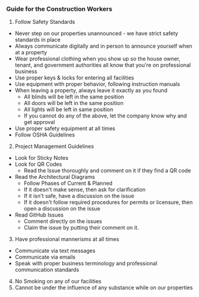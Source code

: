 ### Guide for the Construction Workers 

1. Follow Safety Standards
  - Never step on our properties unannounced - we have strict safety standards in place
  - Always communicate digitally and in person to announce yourself when at a property
  - Wear professional clothing when you show up so the house owner, tenant, and government authorities all know that you're on professional business
  - Use proper keys & locks for entering all facilities
  - Use equipment with proper behavior, following instruction manuals
  - When leaving a property, always leave it exactly as you found
    - All blinds will be left in the same position
    - All doors will be left in the same position
    - All lights will be left in same position
    - If you cannot do any of the above, let the company know why and get approval
  - Use proper safety equipment at all times
  - Follow OSHA Guidelines

2. Project Management Guidelines
  - Look for Sticky Notes
  - Look for QR Codes
    - Read the Issue thoroughly and comment on it if they find a QR code
  - Read the Architectural Diagrams
    - Follow Phases of Current & Planned
    - If it doesn't make sense, then ask for clarification
    - If it isn't safe, have a discussion on the issue
    - If it doesn't follow required procedures for permits or licensure, then open a discussion on the issue
  - Read GitHub Issues
    - Comment directly on the issues
    - Claim the issue by putting their comment on it.

3. Have professional mannerisms at all times
  - Communicate via text messages
  - Communicate via emails
  - Speak with proper business terminology and professional communication standards

4. No Smoking on any of our facilities
5. Cannot be under the influence of any substance while on our properties
